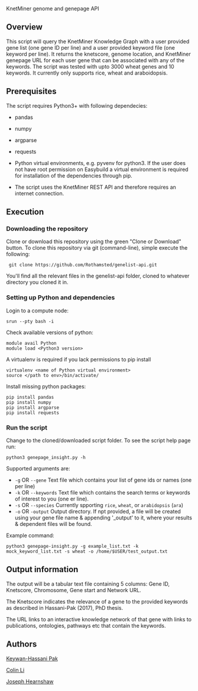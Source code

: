 KnetMiner genome and genepage API

## Overview
This script will query the KnetMiner Knowledge Graph with a user provided gene list (one gene ID per line) and a user provided keyword file (one keyword per line). It returns the knetscore, genome location, and KnetMiner genepage URL for each user gene that can be associated with any of the keywords. The script was tested with upto 3000 wheat genes and 10 keywords. It currently only supports rice, wheat and araboidopsis. 


## Prerequisites
The script requires Python3+ with following dependecies:

* pandas
* numpy
* argparse
* requests

* Python virtual environments, e.g. pyvenv for python3. If the user does not have root permission on Easybuild a virtual environment is required for installation of the dependencies through pip. 

* The script uses the KnetMiner REST API and therefore requires an internet connection.

## Execution

### Downloading the repository
Clone or download this repository using the green "Clone or Download" button. To clone this repository via git (command-line), simple execute the following:

``` git clone https://github.com/Rothamsted/genelist-api.git``` 

You'll find all the relevant files in the genelist-api folder, cloned to whatever directory you cloned it in. 

### Setting up Python and dependencies
Login to a compute node:
```
srun --pty bash -i
```

Check available versions of python:
```
module avail Python
module load <Python3 version>
```

A virtualenv is required if you lack permissions to pip install
```
virtualenv <name of Python virtual environment>
source </path to env>/bin/activate/
```

Install missing python packages:
```
pip install pandas
pip install numpy
pip install argparse
pip install requests
``` 
  
### Run the script
Change to the cloned/downloaded script folder. To see the script help page run:
```
python3 genepage_insight.py -h
```
Supported arguments are:
* ```-g``` OR ```--gene``` Text file which contains your list of gene ids or names (one per line)
* ```-k``` OR ```--keywords``` Text file which contains the search terms or keywords of interest to you (one er line). 
* ```-s``` OR ```--species``` Currently spporting ```rice```, ```wheat```, or ```arabidopsis``` (```ara```)
* ```-o``` OR ```-output``` Output directory. If npt provided, a file will be created using your gene file name & appending '_output' to it, where your results & dependent files will be found.

Example command:
```
python3 genepage-insight.py -g example_list.txt -k mock_keyword_list.txt -s wheat -o /home/$USER/test_output.txt
```

## Output information
The output will be a tabular text file containing 5 columns: Gene ID, Knetscore, Chromosome, Gene start and Network URL.

The Knetscore indicates the relevance of a gene to the provided keywords as described in Hassani-Pak (2017), PhD thesis.

The URL links to an interactive knowledge network of that gene with links to publications, ontologies, pathways etc that contain the keywords. 


## Authors
[Keywan-Hassani Pak](https://github.com/KeywanHP)


[Colin Li](https://github.com/Haolin-Colin-Li)


[Joseph Hearnshaw](https://github.com/josephhearnshaw)
